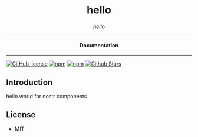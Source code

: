 

<div align="center">  
  <h1>hello</h1>
</div>

<div align="center">  
<i>hello</i>
</div>

---

<div align="center">
<h4>Documentation</h4>
</div>

---

[![GitHub license](https://img.shields.io/badge/license-MIT-blue.svg)](https://github.com/nostr-components/hello/blob/gh-pages/LICENSE)
[![npm](https://img.shields.io/npm/v/nostr-components-hello)](https://npmjs.com/package/nostr-components-hello)
[![npm](https://img.shields.io/npm/dw/nostr-components-hello.svg)](https://npmjs.com/package/nostr-components-hello)
[![Github Stars](https://img.shields.io/github/stars/nostr-components/hello.svg)](https://github.com/nostr-components/hello/)

## Introduction

hello world for nostr components

## License

- MIT

